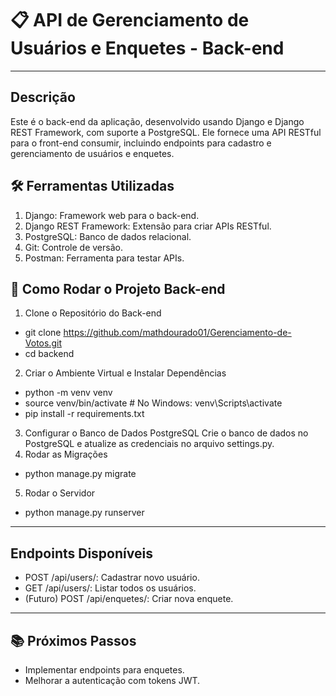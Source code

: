 # 📋 API de Gerenciamento de Usuários e Enquetes - Back-end
---
## Descrição
Este é o back-end da aplicação, desenvolvido usando Django e Django REST Framework, com suporte a PostgreSQL. Ele fornece uma API RESTful para o front-end consumir, incluindo endpoints para cadastro e gerenciamento de usuários e enquetes.

## 🛠 Ferramentas Utilizadas
1. Django: Framework web para o back-end.
2. Django REST Framework: Extensão para criar APIs RESTful.
3. PostgreSQL: Banco de dados relacional.
4. Git: Controle de versão.
5. Postman: Ferramenta para testar APIs.

## 🚀 Como Rodar o Projeto Back-end
1. Clone o Repositório do Back-end
- git clone https://github.com/mathdourado01/Gerenciamento-de-Votos.git
- cd backend
2. Criar o Ambiente Virtual e Instalar Dependências
- python -m venv venv
- source venv/bin/activate  # No Windows: venv\Scripts\activate
- pip install -r requirements.txt
3. Configurar o Banco de Dados PostgreSQL
Crie o banco de dados no PostgreSQL e atualize as credenciais no arquivo settings.py.
4. Rodar as Migrações
- python manage.py migrate
5. Rodar o Servidor
- python manage.py runserver
--- 
## Endpoints Disponíveis
- POST /api/users/: Cadastrar novo usuário.
- GET /api/users/: Listar todos os usuários.
- (Futuro) POST /api/enquetes/: Criar nova enquete.
---
## 📚 Próximos Passos
- Implementar endpoints para enquetes.
- Melhorar a autenticação com tokens JWT.
